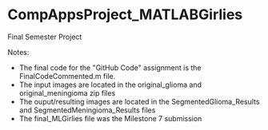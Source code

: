 # CompAppsProject_MATLABGirlies

Final Semester Project 

Notes: 
- The final code for the "GitHub Code" assignment is the FinalCodeCommented.m file.
- The input images are located in the original_glioma and original_meningioma zip files
- The ouput/resulting images are located in the SegmentedGlioma_Results and SegmentedMeningioma_Results files
- The final_MLGirlies file was the Milestone 7 submission


